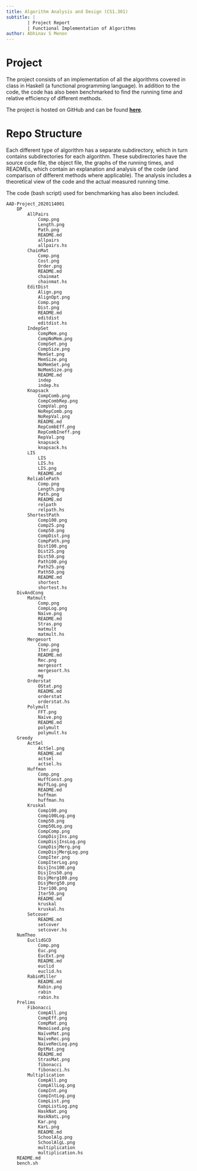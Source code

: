 ```yaml
---
title: Algorithm Analysis and Design (CS1.301)
subtitle: |
        | Project Report
        | Functional Implementation of Algorithms
author: Abhinav S Menon 
---
```


# Project
The project consists of an implementation of all the algorithms covered in class in Haskell (a functional programming language). In addition to the code, the code has also been benchmarked to find the running time and relative efficiency of different methods.  

The project is hosted on GitHub and can be found [**here**](https://github.com/Abhinav271828/AAD-Project_2020114001).

# Repo Structure
Each different type of algorithm has a separate subdirectory, which in turn contains subdirectories for each algorithm. These subdirectories have the source code file, the object file, the graphs of the running times, and READMEs, which contain an explanation and analysis of the code (and comparison of different methods where applicable). The analysis includes a theoretical view of the code and the actual measured running time.  

The code (bash script) used for benchmarking has also been included.

```
AAD-Project_2020114001
    DP
        AllPairs
            Comp.png
            Length.png
            Path.png
            README.md
            allpairs
            allpairs.hs
        ChainMat
            Comp.png
            Cost.png
            Order.png
            README.md
            chainmat
            chainmat.hs
        EditDist
            Align.png
            AlignOpt.png
            Comp.png
            Dist.png
            README.md
            editdist
            editdist.hs
        IndepSet
            CompMem.png
            CompNoMem.png
            CompSet.png
            CompSize.png
            MemSet.png
            MemSize.png
            NoMemSet.png
            NoMemSize.png
            README.md
            indep
            indep.hs
        Knapsack
            CompComb.png
            CompCombRep.png
            CompVal.png
            NoRepComb.png
            NoRepVal.png
            README.md
            RepCombEff.png
            RepCombIneff.png
            RepVal.png
            knapsack
            knapsack.hs
        LIS
            LIS
            LIS.hs
            LIS.png
            README.md
        ReliablePath
            Comp.png
            Length.png
            Path.png
            README.md
            relpath
            relpath.hs
        ShortestPath
            Comp100.png
            Comp25.png
            Comp50.png
            CompDist.png
            CompPath.png
            Dist100.png
            Dist25.png
            Dist50.png
            Path100.png
            Path25.png
            Path50.png
            README.md
            shortest
            shortest.hs
    DivAndConq
        Matmult
            Comp.png
            CompLog.png
            Naïve.png
            README.md
            Stras.png
            matmult
            matmult.hs
        Mergesort
            Comp.png
            Iter.png
            README.md
            Rec.png
            mergesort
            mergesort.hs
            mg
        Orderstat
            OStat.png
            README.md
            orderstat
            orderstat.hs
        Polymult
            FFT.png
            Naïve.png
            README.md
            polymult
            polymult.hs
    Greedy
        ActSel
            ActSel.png
            README.md
            actsel
            actsel.hs
        Huffman
            Comp.png
            HuffConst.png
            HuffLog.png
            README.md
            huffman
            huffman.hs
        Kruskal
            Comp100.png
            Comp100Log.png
            Comp50.png
            Comp50Log.png
            CompComp.png
            CompDisjIns.png
            CompDisjInsLog.png
            CompDisjMerg.png
            CompDisjMergLog.png
            CompIter.png
            CompIterLog.png
            DisjIns100.png
            DisjIns50.png
            DisjMerg100.png
            DisjMerg50.png
            Iter100.png
            Iter50.png
            README.md
            kruskal
            kruskal.hs
        Setcover
            README.md
            setcover
            setcover.hs
    NumTheo
        EuclidGCD
            Comp.png
            Euc.png
            EucExt.png
            README.md
            euclid
            euclid.hs
        RabinMiller
            README.md
            Rabin.png
            rabin
            rabin.hs
    Prelims
        Fibonacci
            CompAll.png
            CompEff.png
            CompMat.png
            Memoised.png
            NaïveMat.png
            NaïveRec.png
            NaïveRecLog.png
            OptMat.png
            README.md
            StrasMat.png
            fibonacci
            fibonacci.hs
        Multiplication
            CompAll.png
            CompAllLog.png
            CompInt.png
            CompIntLog.png
            CompList.png
            CompListLog.png
            HaskNat.png
            HaskNatL.png
            Kar.png
            KarL.png
            README.md
            SchoolAlg.png
            SchoolAlgL.png
            multiplication
            multiplication.hs
    README.md
    bench.sh
```
